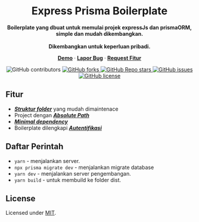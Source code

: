 <div align="center">
  <h1 align="center">Express Prisma Boilerplate</h1>
  <p align="center">
    <strong>Boilerplate yang dbuat untuk memulai projek expressJs dan prismaORM, simple dan mudah dikembangkan. <br/><br/> Dikembangkan untuk keperluan pribadi.</strong>
  </p>
   <p align="center">
    <a href="https://quran-api-id.vercel.app"><strong>Demo</strong></a> · <a href="https://github.com/rizkiramadhanx/express-prisma-boilerplate/issues"><strong>Lapor Bug</strong></a> · <a href="https://github.com/rizkiramadhanx/express-prisma-boilerplate/issues"><strong>Request Fitur</strong></a>
  </p>
    <img alt="GitHub contributors" src="https://img.shields.io/github/contributors/rizkiramadhanx/express-prisma-boilerplate">
  </a>
  <a href="https://github.com/rizkiramadhanx/express-prisma-boilerplate/network/members">
    <img alt="GitHub forks" src="https://img.shields.io/github/forks/rizkiramadhanx/express-prisma-boilerplate">
  </a>
  <a href="https://github.com/rizkiramadhanx/express-prisma-boilerplate/stargazers">
    <img alt="GitHub Repo stars" src="https://img.shields.io/github/stars/rizkiramadhanx/express-prisma-boilerplate">
  </a>
  <a href="https://github.com/rizkiramadhanx/express-prisma-boilerplate/issues">
    <img alt="GitHub issues" src="https://img.shields.io/github/issues/rizkiramadhanx/express-prisma-boilerplate">
  </a>
  <a href="https://github.com/rizkiramadhanx/express-prisma-boilerplate/blob/main/LICENSE">
  <img alt="GitHub license" src="https://img.shields.io/github/license/rizkiramadhanx/express-prisma-boilerplate">
  </a>
</div>

## Fitur

- <u><i><b>Struktur folder</b></i></u> yang mudah dimaintenace
- Project dengan <u><i><b>Absolute Path</b></i></u>
- <u><i><b>Minimal dependency</b></i></u>
- Boilerplate dilengkapi <u><i><b>Autentifikasi</b></i></u>

## Daftar Perintah

- `yarn` - menjalankan server.
- `npx prisma migrate dev` - menjalankan migrate database
- `yarn dev` - menjalankan server pengembangan.
- `yarn build` - untuk membuild ke folder dist.

## License

Licensed under [MIT](https://opensource.org/licenses/MIT).

